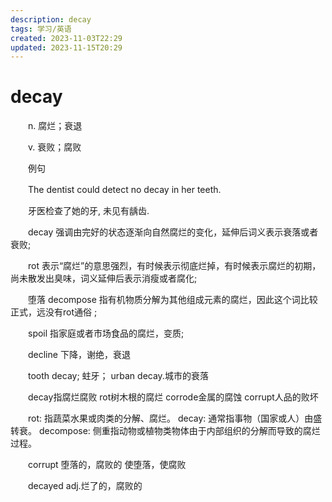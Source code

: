 ```yaml
---
description: decay
tags: 学习/英语
created: 2023-11-03T22:29
updated: 2023-11-15T20:29
---
```

# decay

　　n. 腐烂；衰退

　　v. 衰败；腐败

　　例句

　　The dentist could detect no decay in her teeth.

　　牙医检查了她的牙, 未见有龋齿.

　　decay 强调由完好的状态逐渐向自然腐烂的变化，延伸后词义表示衰落或者衰败;

　　rot 表示“腐烂”的意思强烈，有时候表示彻底烂掉，有时候表示腐烂的初期，尚未散发出臭味，词义延伸后表示消瘦或者腐化;

　　堕落 decompose 指有机物质分解为其他组成元素的腐烂，因此这个词比较正式，远没有rot通俗 ;

　　spoil 指家庭或者市场食品的腐烂，变质;

　　decline 下降，谢绝，衰退

　　tooth decay; 蛀牙； urban decay.城市的衰落

　　decay指腐烂腐败 rot树木根的腐烂 corrode金属的腐蚀 corrupt人品的败坏

　　rot: 指蔬菜水果或肉类的分解、腐烂。 decay: 通常指事物（国家或人）由盛转衰。 decompose: 侧重指动物或植物类物体由于内部组织的分解而导致的腐烂过程。

　　corrupt 堕落的，腐败的 使堕落，使腐败

　　decayed adj.烂了的，腐败的
